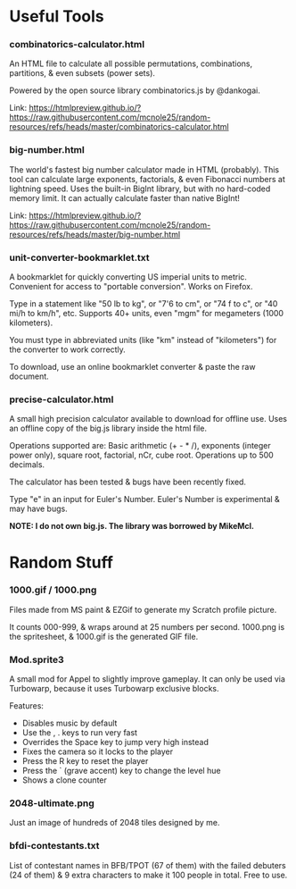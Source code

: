 # Useful Tools

### combinatorics-calculator.html

An HTML file to calculate all possible permutations, combinations, partitions, & even subsets (power sets).

Powered by the open source library combinatorics.js by @dankogai.

Link: https://htmlpreview.github.io/?https://raw.githubusercontent.com/mcnole25/random-resources/refs/heads/master/combinatorics-calculator.html

### big-number.html

The world's fastest big number calculator made in HTML (probably). This tool can calculate large exponents, factorials, & even Fibonacci numbers at lightning speed. Uses the built-in BigInt library, but with no hard-coded memory limit. It can actually calculate faster than native BigInt!

Link: https://htmlpreview.github.io/?https://raw.githubusercontent.com/mcnole25/random-resources/refs/heads/master/big-number.html

### unit-converter-bookmarklet.txt

A bookmarklet for quickly converting US imperial units to metric. Convenient for access to "portable conversion". Works on Firefox.

Type in a statement like "50 lb to kg", or "7'6 to cm", or "74 f to c", or "40 mi/h to km/h", etc. Supports 40+ units, even "mgm" for megameters (1000 kilometers).

You must type in abbreviated units (like "km" instead of "kilometers") for the converter to work correctly.

To download, use an online bookmarklet converter & paste the raw document.

### precise-calculator.html

A small high precision calculator available to download for offline use. Uses an offline copy of the big.js library inside the html file.

Operations supported are: Basic arithmetic (+ - * /), exponents (integer power only), square root, factorial, nCr, cube root. Operations up to 500 decimals.

The calculator has been tested & bugs have been recently fixed.

Type "e" in an input for Euler's Number. Euler's Number is experimental & may have bugs.

**NOTE: I do not own big.js. The library was borrowed by MikeMcl.**

# Random Stuff

### 1000.gif / 1000.png

Files made from MS paint & EZGif to generate my Scratch profile picture.

It counts 000-999, & wraps around at 25 numbers per second. 1000.png is the spritesheet, & 1000.gif is the generated GIF file.

### Mod.sprite3

A small mod for Appel to slightly improve gameplay. It can only be used via Turbowarp, because it uses Turbowarp exclusive blocks.

Features:
* Disables music by default
* Use the , . keys to run very fast
* Overrides the Space key to jump very high instead
* Fixes the camera so it locks to the player
* Press the R key to reset the player
* Press the ` (grave accent) key to change the level hue
* Shows a clone counter

### 2048-ultimate.png

Just an image of hundreds of 2048 tiles designed by me.

### bfdi-contestants.txt

List of contestant names in BFB/TPOT (67 of them) with the failed debuters (24 of them) & 9 extra characters to make it 100 people in total. Free to use.
